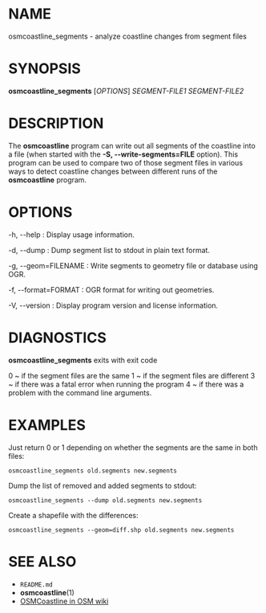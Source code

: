 
# NAME

osmcoastline_segments - analyze coastline changes from segment files


# SYNOPSIS

**osmcoastline_segments** \[*OPTIONS*\] *SEGMENT-FILE1* *SEGMENT-FILE2*


# DESCRIPTION

The **osmcoastline** program can write out all segments of the coastline into a
file (when started with the **-S, --write-segments=FILE** option). This program
can be used to compare two of those segment files in various ways to detect
coastline changes between different runs of the **osmcoastline** program.


# OPTIONS

-h, --help
:   Display usage information.

-d, --dump
:   Dump segment list to stdout in plain text format.

-g, --geom=FILENAME
:   Write segments to geometry file or database using OGR.

-f, --format=FORMAT
:   OGR format for writing out geometries.

-V, --version
:   Display program version and license information.


# DIAGNOSTICS

**osmcoastline_segments** exits with exit code

0
  ~ if the segment files are the same
1
  ~ if the segment files are different
3
  ~ if there was a fatal error when running the program
4
  ~ if there was a problem with the command line arguments.


# EXAMPLES

Just return 0 or 1 depending on whether the segments are the same in both files:

    osmcoastline_segments old.segments new.segments

Dump the list of removed and added segments to stdout:

    osmcoastline_segments --dump old.segments new.segments

Create a shapefile with the differences:

    osmcoastline_segments --geom=diff.shp old.segments new.segments


# SEE ALSO

* `README.md`
* **osmcoastline**(1)
* [OSMCoastline in OSM wiki](https://wiki.openstreetmap.org/wiki/OSMCoastline)


